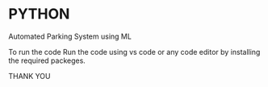 # PYTHON
Automated Parking System using ML

To run the code
Run the code using vs code or any code editor by installing the required packeges.


THANK YOU
